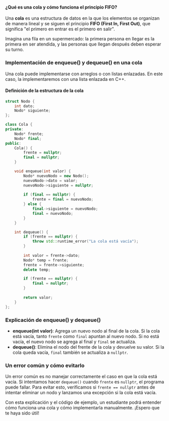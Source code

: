 #### ¿Qué es una cola y cómo funciona el principio FIFO?
Una **cola** es una estructura de datos en la que los elementos se organizan de manera lineal y se siguen el principio **FIFO (First In, First Out)**, que significa "el primero en entrar es el primero en salir".

Imagina una fila en un supermercado: la primera persona en llegar es la primera en ser atendida, y las personas que llegan después deben esperar su turno.

### **Implementación de enqueue() y dequeue() en una cola**
Una cola puede implementarse con arreglos o con listas enlazadas. En este caso, la implementaremos con una lista enlazada en C++.

#### **Definición de la estructura de la cola**
```cpp
struct Nodo {
    int dato;
    Nodo* siguiente;
};

class Cola {
private:
    Nodo* frente;
    Nodo* final;
public:
    Cola() {
        frente = nullptr;
        final = nullptr;
    }

    void enqueue(int valor) {
        Nodo* nuevoNodo = new Nodo();
        nuevoNodo->dato = valor;
        nuevoNodo->siguiente = nullptr;
        
        if (final == nullptr) {
            frente = final = nuevoNodo;
        } else {
            final->siguiente = nuevoNodo;
            final = nuevoNodo;
        }
    }

    int dequeue() {
        if (frente == nullptr) {
            throw std::runtime_error("La cola está vacía");
        }
        
        int valor = frente->dato;
        Nodo* temp = frente;
        frente = frente->siguiente;
        delete temp;

        if (frente == nullptr) {
            final = nullptr;
        }
        
        return valor;
    }
};
```

### **Explicación de enqueue() y dequeue()**
- **enqueue(int valor)**: Agrega un nuevo nodo al final de la cola. Si la cola está vacía, tanto `frente` como `final` apuntan al nuevo nodo. Si no está vacía, el nuevo nodo se agrega al final y `final` se actualiza.
- **dequeue()**: Elimina el nodo del frente de la cola y devuelve su valor. Si la cola queda vacía, `final` también se actualiza a `nullptr`.

### **Un error común y cómo evitarlo**
Un error común es no manejar correctamente el caso en que la cola está vacía. Si intentamos hacer `dequeue()` cuando `frente` es `nullptr`, el programa puede fallar. Para evitar esto, verificamos si `frente == nullptr` antes de intentar eliminar un nodo y lanzamos una excepción si la cola está vacía.

Con esta explicación y el código de ejemplo, un estudiante podrá entender cómo funciona una cola y cómo implementarla manualmente. ¡Espero que te haya sido útil!

